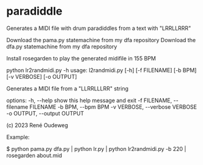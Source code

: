# paradiddle
Generates a MIDI file with drum paradiddles from a text with "LRRLLRRR" 

Download the pama.py statemachine from my dfa repository
Download the dfa.py statemachine from my dfa repository

Install rosegarden to play the generated midifile in 155 BPM



python lr2randmidi.py -h
usage: l2randmidi.py [-h] [-f FILENAME] [-b BPM] [-v VERBOSE] [-o OUTPUT]

Generates a MIDI file from a "LLRRLLLRR" string

options:
  -h, --help            show this help message and exit
  -f FILENAME, --filename FILENAME
  -b BPM, --bpm BPM
  -v VERBOSE, --verbose VERBOSE
  -o OUTPUT, --output OUTPUT

(c) 2023 René Oudeweg




Example:

$ python pama.py dfa.py | python lr.py | python lr2randmidi.py -b 220 | rosegarden about.mid

